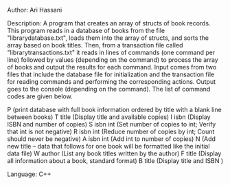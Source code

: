 Author: Ari Hassani

Description: A program that creates an array of structs
of book records. This program reads in a database of
books from the file "librarydatabase.txt", loads them
into the array of structs, and sorts the array based on
book titles. Then, from a transaction file called
"librarytransactions.txt" it reads in lines of commands
(one command per line) followed by values
(depending on the command) to process the array of books
and output the results for each command. Input comes
from two files that include the database file for
initialization and the transaction file for reading
commands and performing the corresponding actions.
Output goes to the console (depending on the command).
The list of command codes are given below.

P (print database with full book information ordered by title with a blank line between books)
T title (Display title and available copies)
I isbn (Display ISBN and number of copies)
S isbn int (Set number of copies to int; Verify that int is not negative)
R isbn int (Reduce number of copies by int; Count should never be negative)
A isbn int (Add int to number of copies)
N (Add new title – data that follows for one book will be formatted like the initial data file)
W author (List any book titles written by the author)
F title (Display all information about a book, standard format)
B title (Display title and ISBN )

Language: C++